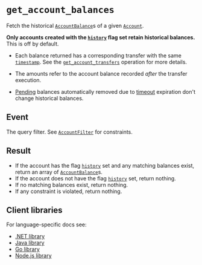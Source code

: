 # `get_account_balances`

Fetch the historical [`AccountBalance`](../account_balances.md)s of a given [`Account`](../accounts.md).

**Only accounts created with the [`history`](../accounts.md#flagshistory) flag set retain historical
balances.** This is off by default.

- Each balance returned has a corresponding transfer with the same
  [`timestamp`](../transfers.md#timestamp). See the
  [`get_account_transfers`](get_account_transfers.md) operation for more details.

- The amounts refer to the account balance recorded _after_ the transfer execution.

- [Pending](../transfers.md#flagspending) balances automatically removed due to
  [timeout](../transfers.md#timeout) expiration don't change historical balances.

## Event

The query filter. See [`AccountFilter`](../account_filter.md) for constraints.

## Result

- If the account has the flag [`history`](../accounts.md#flagshistory) set and any matching
  balances exist, return an array of [`AccountBalance`](../account_balances.md)s.
- If the account does not have the flag [`history`](../accounts.md#flagshistory) set,
  return nothing.
- If no matching balances exist, return nothing.
- If any constraint is violated, return nothing.

## Client libraries

For language-specific docs see:

* [.NET library](/src/clients/dotnet/README.md#get-account-balances)
* [Java library](/src/clients/java/README.md#get-account-balances)
* [Go library](/src/clients/go/README.md#get-account-balances)
* [Node.js library](/src/clients/node/README.md#get-account-balances)
